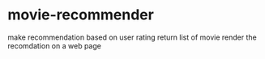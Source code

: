 # movie-recommender

make recommendation based on user rating
return list of movie
render the recomdation on a web page
